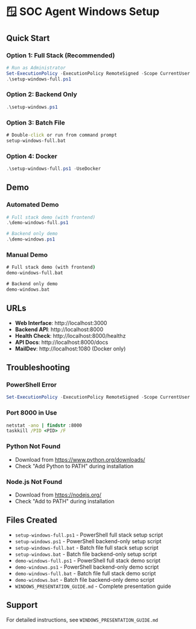 # 🪟 SOC Agent Windows Setup

## Quick Start

### Option 1: Full Stack (Recommended)
```powershell
# Run as Administrator
Set-ExecutionPolicy -ExecutionPolicy RemoteSigned -Scope CurrentUser
.\setup-windows-full.ps1
```

### Option 2: Backend Only
```powershell
.\setup-windows.ps1
```

### Option 3: Batch File
```cmd
# Double-click or run from command prompt
setup-windows-full.bat
```

### Option 4: Docker
```powershell
.\setup-windows-full.ps1 -UseDocker
```

## Demo

### Automated Demo
```powershell
# Full stack demo (with frontend)
.\demo-windows-full.ps1

# Backend only demo
.\demo-windows.ps1
```

### Manual Demo
```cmd
# Full stack demo (with frontend)
demo-windows-full.bat

# Backend only demo
demo-windows.bat
```

## URLs

- **Web Interface**: http://localhost:3000
- **Backend API**: http://localhost:8000
- **Health Check**: http://localhost:8000/healthz
- **API Docs**: http://localhost:8000/docs
- **MailDev**: http://localhost:1080 (Docker only)

## Troubleshooting

### PowerShell Error
```powershell
Set-ExecutionPolicy -ExecutionPolicy RemoteSigned -Scope CurrentUser
```

### Port 8000 in Use
```cmd
netstat -ano | findstr :8000
taskkill /PID <PID> /F
```

### Python Not Found
- Download from https://www.python.org/downloads/
- Check "Add Python to PATH" during installation

### Node.js Not Found
- Download from https://nodejs.org/
- Check "Add to PATH" during installation

## Files Created

- `setup-windows-full.ps1` - PowerShell full stack setup script
- `setup-windows.ps1` - PowerShell backend-only setup script
- `setup-windows-full.bat` - Batch file full stack setup script
- `setup-windows.bat` - Batch file backend-only setup script
- `demo-windows-full.ps1` - PowerShell full stack demo script
- `demo-windows.ps1` - PowerShell backend-only demo script
- `demo-windows-full.bat` - Batch file full stack demo script
- `demo-windows.bat` - Batch file backend-only demo script
- `WINDOWS_PRESENTATION_GUIDE.md` - Complete presentation guide

## Support

For detailed instructions, see `WINDOWS_PRESENTATION_GUIDE.md`
